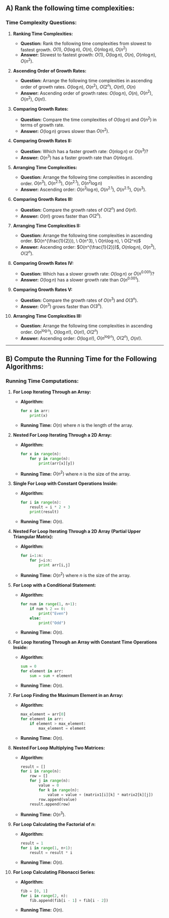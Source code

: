 ## A) Rank the following time complexities:
### Time Complexity Questions:

1. **Ranking Time Complexities:**
   - **Question:** Rank the following time complexities from slowest to fastest growth. $O(1), \ O(\log n), \ O(n), \ O(n\log n), \ O(n^2)$
   - **Answer:** Slowest to fastest growth: $O(1)$, $O(\log n)$, $O(n)$, $O(n\log n)$, $O(n^2)$.

2. **Ascending Order of Growth Rates:**
   - **Question:** Arrange the following time complexities in ascending order of growth rates. $O(\log n), \ O(n^2), \ O(2^n), \ O(n!), \ O(n)$
   - **Answer:** Ascending order of growth rates: $O(\log n)$, $O(n)$, $O(n^2)$, $O(n^2)$, $O(n!)$.

3. **Comparing Growth Rates:**
   - **Question:** Compare the time complexities of $O(\log n)$ and $O(n^2)$ in terms of growth rate.
   - **Answer:** $O(\log n)$ grows slower than $O(n^2)$.

4. **Comparing Growth Rates II:**
   - **Question:** Which has a faster growth rate: $O(n\log n)$ or $O(n^3)$?
   - **Answer:** $O(n^3)$ has a faster growth rate than $O(n\log n)$.

5. **Arranging Time Complexities:**
   - **Question:** Arrange the following time complexities in ascending order. $O(n^3), \ O(n^{2.5}), \ O(n^{2.1}), \ O(n^2 \log n)$
   - **Answer:** Ascending order: $O(n^2 \log n)$, $O(n^{2.1})$, $O(n^{2.5})$, $O(n^3)$.

6. **Comparing Growth Rates III:**
   - **Question:** Compare the growth rates of $O(2^n)$ and $O(n!)$.
   - **Answer:** $O(n!)$ grows faster than $O(2^n)$.

7. **Arranging Time Complexities II:**
   - **Question:** Arrange the following time complexities in ascending order. $O(n^{\frac{1}{2}}), \ O(n^3), \ O(n\log n), \ O(2^n)$
   - **Answer:** Ascending order: $O(n^{\frac{1}{2}})$, $O(n\log n)$, $O(n^3)$, $O(2^n)$.

8. **Comparing Growth Rates IV:**
   - **Question:** Which has a slower growth rate: $O(\log n)$ or $O(n^{0.001})$?
   - **Answer:** $O(\log n)$ has a slower growth rate than $O(n^{0.001})$.

9. **Comparing Growth Rates V:**
   - **Question:** Compare the growth rates of $O(n^3)$ and $O(3^n)$.
   - **Answer:** $O(n^3)$ grows faster than $O(3^n)$.

10. **Arranging Time Complexities III:**
    - **Question:** Arrange the following time complexities in ascending order. $O(n^{\log n}), \ O(\log n!), \ O(n!), \ O(2^n)$
    - **Answer:** Ascending order: $O(\log n!)$, $O(n^{\log n})$, $O(2^n)$, $O(n!)$.

---
## B) Compute the Running Time for the Following Algorithms:
### Running Time Computations:

1. **For Loop Iterating Through an Array:**
   - **Algorithm:** 
     ```python
     for x in arr:
         print(x)
     ```
   - **Running Time:** $O(n)$ where $n$ is the length of the array.

2. **Nested For Loop Iterating Through a 2D Array:**
   - **Algorithm:** 
     ```python
     for x in range(n):
         for y in range(n):
             print(arr[x][y])
     ```
   - **Running Time:** $O(n^2)$ where $n$ is the size of the array.

3. **Single For Loop with Constant Operations Inside:**
   - **Algorithm:** 
     ```python
     for i in range(n):
         result = i * 2 + 3
         print(result)
     ```
   - **Running Time:** $O(n)$.

4. **Nested For Loop Iterating Through a 2D Array (Partial Upper Triangular Matrix):**
   - **Algorithm:** 
     ```python
     for i=1:n:
         for j=i:n:
             print arr[i,j]
     ```
   - **Running Time:** $O(n^2)$ where $n$ is the size of the array.

5. **For Loop with a Conditional Statement:**
   - **Algorithm:** 
     ```python
     for num in range(1, n+1):
         if num % 2 == 0:
             print("Even")
         else:
             print("Odd")
     ```
   - **Running Time:** $O(n)$.

6. **For Loop Iterating Through an Array with Constant Time Operations Inside:**
   - **Algorithm:** 
     ```python
     sum = 0
     for element in arr:
         sum = sum + element
     ```
   - **Running Time:** $O(n)$.

7. **For Loop Finding the Maximum Element in an Array:**
   - **Algorithm:** 
     ```python
     max_element = arr[0]
     for element in arr:
         if element > max_element:
             max_element = element
     ```
   - **Running Time:** $O(n)$.

8. **Nested For Loop Multiplying Two Matrices:**
   - **Algorithm:** 
     ```python
     result = []
     for i in range(n):
         row = []
         for j in range(n):
             value = 0
             for k in range(n):
                 value = value + (matrix1[i][k] * matrix2[k][j])
             row.append(value)
         result.append(row)
     ```
   - **Running Time:** $O(n^3)$.

9. **For Loop Calculating the Factorial of $n$:**
   - **Algorithm:** 
     ```python
     result = 1
     for i in range(1, n+1):
         result = result * i
     ```
   - **Running Time:** $O(n)$.

10. **For Loop Calculating Fibonacci Series:**
    - **Algorithm:** 
      ```python
      fib = [0, 1]
      for i in range(2, n):
          fib.append(fib[i - 1] + fib[i - 2])
      ```
    - **Running Time:** $O(n)$.